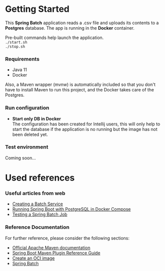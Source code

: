 # Getting Started

This **Spring Batch** application reads a .csv file and uploads its contents to a **Postgres** database.
The app is running in the **Docker** container.

Pre-built commands help launch the application. \
`./start.sh` \
`./stop.sh`

### Requirements
- Java 11
- Docker

Also, a Maven wrapper (mvnw) is automatically included so that you don't have to install Maven to run this project, and the Docker takes care of the Postgres.

### Run configuration

- **Start only DB in Docker** \
The configuration has been created for Intellij users, this will only help to start the database if the application is no running but the image has not been deleted yet.

### Test environment

Coming soon...

# Used references

### Useful articles from web

* [Creating a Batch Service](https://spring.io/guides/gs/batch-processing/)
* [Running Spring Boot with PostgreSQL in Docker Compose](https://www.baeldung.com/spring-boot-postgresql-docker)
* [Testing a Spring Batch Job](https://www.baeldung.com/spring-batch-testing-job)

### Reference Documentation

For further reference, please consider the following sections:

* [Official Apache Maven documentation](https://maven.apache.org/guides/index.html)
* [Spring Boot Maven Plugin Reference Guide](https://docs.spring.io/spring-boot/docs/2.5.3/maven-plugin/reference/html/)
* [Create an OCI image](https://docs.spring.io/spring-boot/docs/2.5.3/maven-plugin/reference/html/#build-image)
* [Spring Batch](https://docs.spring.io/spring-boot/docs/2.5.3/reference/htmlsingle/#howto-batch-applications)